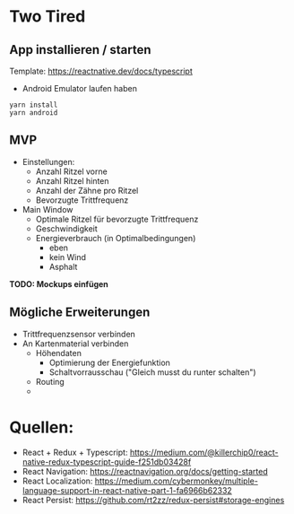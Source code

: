 # Two Tired
## App installieren / starten
Template: https://reactnative.dev/docs/typescript
* Android Emulator laufen haben

```
yarn install
yarn android
``` 

## MVP

* Einstellungen:
    * Anzahl Ritzel vorne
    * Anzahl Ritzel hinten
    * Anzahl der Zähne pro Ritzel
    * Bevorzugte Trittfrequenz
* Main Window
    * Optimale Ritzel für bevorzugte Trittfrequenz
    * Geschwindigkeit
    * Energieverbrauch (in Optimalbedingungen)
        * eben
        * kein Wind
        * Asphalt

**TODO: Mockups einfügen**

## Mögliche Erweiterungen

* Trittfrequenzsensor verbinden
* An Kartenmaterial verbinden
    * Höhendaten
        * Optimierung der Energiefunktion
        * Schaltvorrausschau ("Gleich musst du runter schalten")
    * Routing
    * 

# Quellen:
* React + Redux + Typescript: https://medium.com/@killerchip0/react-native-redux-typescript-guide-f251db03428f
* React Navigation: https://reactnavigation.org/docs/getting-started
* React Localization: https://medium.com/cybermonkey/multiple-language-support-in-react-native-part-1-fa6966b62332
* React Persist: https://github.com/rt2zz/redux-persist#storage-engines